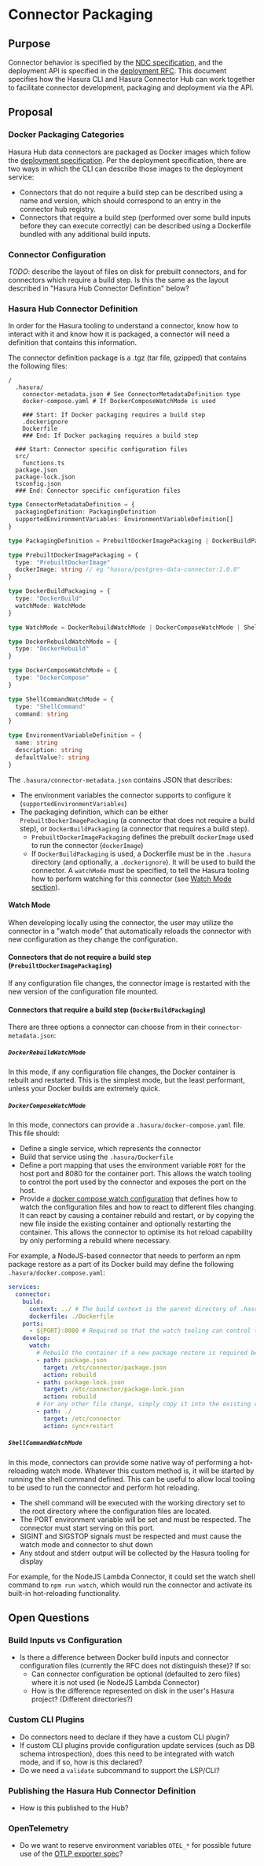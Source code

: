 # Connector Packaging

## Purpose

Connector behavior is specified by the [NDC specification](http://hasura.github.io/ndc-spec/), and the deployment API is specified in the [deployment RFC](./0000-deployment.md). This document specifies how the Hasura CLI and Hasura Connector Hub can work together to facilitate connector development, packaging and deployment via the API.

## Proposal

### Docker Packaging Categories

Hasura Hub data connectors are packaged as Docker images which follow the [deployment specification](./0000-deployment.md). Per the deployment specification, there are two ways in which the CLI can describe those images to the deployment service:

- Connectors that do not require a build step can be described using a name and version, which should correspond to an entry in the connector hub registry.
- Connectors that require a build step (performed over some build inputs before they can execute correctly) can be described using a Dockerfile bundled with any additional build inputs.

### Connector Configuration

_TODO_: describe the layout of files on disk for prebuilt connectors, and for connectors which require a build step. Is this the same as the layout described in "Hasura Hub Connector Definition" below?

### Hasura Hub Connector Definition
In order for the Hasura tooling to understand a connector, know how to interact with it and know how it is packaged, a connector will need a definition that contains this information.

The connector definition package is a .tgz (tar file, gzipped) that contains the following files:

```
/
  .hasura/
    connector-metadata.json # See ConnectorMetadataDefinition type
    docker-compose.yaml # If DockerComposeWatchMode is used
    
    ### Start: If Docker packaging requires a build step
    .dockerignore
    Dockerfile
    ### End: If Docker packaging requires a build step
    
  ### Start: Connector specific configuration files
  src/
    functions.ts
  package.json
  package-lock.json
  tsconfig.json
  ### End: Connector specific configuration files

```

```typescript
type ConnectorMetadataDefinition = {
  packagingDefinition: PackagingDefinition
  supportedEnvironmentVariables: EnvironmentVariableDefinition[]
}

type PackagingDefinition = PrebuiltDockerImagePackaging | DockerBuildPackaging

type PrebuiltDockerImagePackaging = {
  type: "PrebuiltDockerImage"
  dockerImage: string // eg "hasura/postgres-data-connector:1.0.0"
}

type DockerBuildPackaging = {
  type: "DockerBuild"
  watchMode: WatchMode
}

type WatchMode = DockerRebuildWatchMode | DockerComposeWatchMode | ShellCommandWatchMode

type DockerRebuildWatchMode = {
  type: "DockerRebuild"
}

type DockerComposeWatchMode = {
  type: "DockerCompose"
}

type ShellCommandWatchMode = {
  type: "ShellCommand"
  command: string
}

type EnvironmentVariableDefinition = {
  name: string
  description: string
  defaultValue?: string
}
```

The `.hasura/connector-metadata.json` contains JSON that describes:
- The environment variables the connector supports to configure it (`supportedEnvironmentVariables`)
- The packaging definition, which can be either `PrebuiltDockerImagePackaging` (a connector that does not require a build step), or  `DockerBuildPackaging` (a connector that requires a build step).
  - `PrebuiltDockerImagePackaging` defines the prebuilt `dockerImage` used to run the connector (`dockerImage`)
  - If `DockerBuildPackaging` is used, a Dockerfile must be in the `.hasura` directory (and optionally, a `.dockerignore`). It will be used to build the connector. A `watchMode` must be specified, to tell the Hasura tooling how to perform watching for this connector (see [Watch Mode section](#watch-mode)).

#### Watch Mode
When developing locally using the connector, the user may utilize the connector in a "watch mode" that automatically reloads the connector with new configuration as they change the configuration.

#### Connectors that do not require a build step (`PrebuiltDockerImagePackaging`)
If any configuration file changes, the connector image is restarted with the new version of the configuration file mounted.

#### Connectors that require a build step (`DockerBuildPackaging`)
There are three options a connector can choose from in their `connector-metadata.json`:

##### `DockerRebuildWatchMode`
In this mode, if any configuration file changes, the Docker container is rebuilt and restarted. This is the simplest mode, but the least performant, unless your Docker builds are extremely quick.

##### `DockerComposeWatchMode`
In this mode, connectors can provide a `.hasura/docker-compose.yaml` file. This file should:

- Define a single service, which represents the connector 
- Build that service using the `.hasura/Dockerfile`
- Define a port mapping that uses the environment variable `PORT` for the host port and 8080 for the container port. This allows the watch tooling to control the port used by the connector and exposes the port on the host.
- Provide a [docker compose watch configuration](https://docs.docker.com/compose/compose-file/develop/#watch) that defines how to watch the configuration files and how to react to different files changing. It can react by causing a container rebuild and restart, or by copying the new file inside the existing container and optionally restarting the container. This allows the connector to optimise its hot reload capability by only performing a rebuild where necessary.

For example, a NodeJS-based connector that needs to perform an npm package restore as a part of its Docker build may define the following `.hasura/docker.compose.yaml`:

```yaml
services:
  connector:
    build: 
      context: ../ # The build context is the parent directory of .hasura/
      dockerfile: ./Dockerfile
    ports:
      - ${PORT}:8080 # Required so that the watch tooling can control the port used
    develop:
      watch:
        # Rebuild the container if a new package restore is required because package[-lock].json changed
        - path: package.json
          target: /etc/connector/package.json
          action: rebuild
        - path: package-lock.json
          target: /etc/connector/package-lock.json
          action: rebuild
        # For any other file change, simply copy it into the existing container and restart it
        - path: ./
          target: /etc/connector
          action: sync+restart
  ```

##### `ShellCommandWatchMode`
In this mode, connectors can provide some native way of performing a hot-reloading watch mode. Whatever this custom method is, it will be started by running the shell command defined. This can be useful to allow local tooling to be used to run the connector and perform hot reloading.

* The shell command will be executed with the working directory set to the root directory where the configuration files are located.
* The PORT environment variable will be set and must be respected. The connector must start serving on this port.
* SIGINT and SIGSTOP signals must be respected and must cause the watch mode and connector to shut down
* Any stdout and stderr output will be collected by the Hasura tooling for display

For example, for the NodeJS Lambda Connector, it could set the watch shell command to `npm run watch`, which would run the connector and activate its built-in hot-reloading functionality.

## Open Questions
### Build Inputs vs Configuration
- Is there a difference between Docker build inputs and connector configuration files (currently the RFC does not distinguish these)? If so:
  - Can connector configuration be optional (defaulted to zero files) where it is not used (ie NodeJS Lambda Connector)
  - How is the difference represented on disk in the user's Hasura project? (Different directories?)

### Custom CLI Plugins
- Do connectors need to declare if they have a custom CLI plugin?
- If custom CLI plugins provide configuration update services (such as DB schema introspection), does this need to be integrated with watch mode, and if so, how is this declared?
- Do we need a `validate` subcommand to support the LSP/CLI?

### Publishing the Hasura Hub Connector Definition
- How is this published to the Hub?
  
### OpenTelemetry
- Do we want to reserve environment variables `OTEL_*` for possible future use of the [OTLP exporter spec](https://github.com/open-telemetry/opentelemetry-specification/blob/main/specification/protocol/exporter.md)?